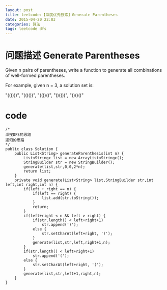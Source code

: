 ```yaml
---
layout: post
title: leetcode:【深度优先搜索】Generate Parentheses   
date: 2015-04-20 22:03
categories: 算法
tags: leetcode dfs
---
```


# 问题描述 Generate Parentheses    

Given n pairs of parentheses, write a function to generate all combinations of well-formed parentheses.

For example, given n = 3, a solution set is:

"((()))", "(()())", "(())()", "()(())", "()()()"

# code

```
/*
深搜DFS的思路
递归的思路
*/
public class Solution {
    public List<String> generateParenthesis(int n) {
        List<String> list = new ArrayList<String>();
        StringBuilder str = new StringBuilder();
        generate(list,str,0,0,2*n);
        return list;
    }
    private void generate(List<String> list,StringBuilder str,int left,int right,int n) {
        if(left + right == n) {
        	if(left == right) {
                list.add(str.toString());
        	}
            return;
        }
        if(left+right < n && left > right) {
        	if(str.length() < left+right+1)
        		str.append(')');
        	else {
            	str.setCharAt(left+right, ')');       		
        	}
            generate(list,str,left,right+1,n);
        }
        if(str.length() < left+right+1)
    		str.append('(');
    	else {
        	str.setCharAt(left+right, '(');       		
    	}
        generate(list,str,left+1,right,n);
    }
}
```